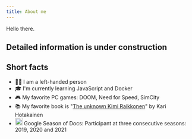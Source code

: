 ```yaml
---
title: About me
---
```


Hello there.

## Detailed information is under construction

## Short facts

* 💁‍♂️ I am a left-handed person
* 🎓 I'm currently learning JavaScript and Docker
* 🎮 My favorite PC games: DOOM, Need for Speed, SimCity
* 📚 My favorite book is "[The unknown Kimi Raikkonen](https://www.amazon.com/Kimi-Raikkonen-Kari-Hotakainen-author/dp/1471177661)" by Kari Hotakainen
* <img src="https://developers.google.com/season-of-docs/images/SeasonofDocs_Icon_Grey_300ppi_trimmed.png" style="width:20px;margin-bottom:0;"></img> Google Season of Docs: Participant at three consecutive seasons: 2019, 2020 and 2021